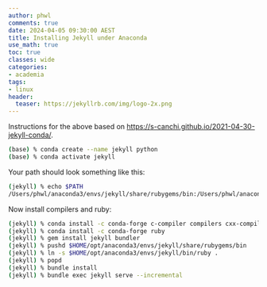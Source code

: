 ```yaml
---
author: phwl
comments: true
date: 2024-04-05 09:30:00 AEST
title: Installing Jekyll under Anaconda
use_math: true
toc: true
classes: wide
categories:
- academia
tags:
- linux
header:
  teaser: https://jekyllrb.com/img/logo-2x.png
---
```


Instructions for the above based on <https://s-canchi.github.io/2021-04-30-jekyll-conda/>.

```bash
(base) % conda create --name jekyll python
(base) % conda activate jekyll
```
Your path should look something like this:
```bash
(jekyll) % echo $PATH
/Users/phwl/anaconda3/envs/jekyll/share/rubygems/bin:/Users/phwl/anaconda3/envs/jekyll/bin:/Users/phwl/anaconda3/condabin:/opt/homebrew/bin:/opt/homebrew/sbin:/usr/local/bin:/System/Cryptexes/App/usr/bin:/usr/bin:/bin:/usr/sbin:/sbin:/var/run/com.apple.security.cryptexd/codex.system/bootstrap/usr/local/bin:/var/run/com.apple.security.cryptexd/codex.system/bootstrap/usr/bin:/var/run/com.apple.security.cryptexd/codex.system/bootstrap/usr/appleinternal/bin:/opt/X11/bin:/Library/Apple/usr/bin:/Library/TeX/texbin
```

Now install compilers and ruby:
```bash
(jekyll) % conda install -c conda-forge c-compiler compilers cxx-compiler
(jekyll) % conda install -c conda-forge ruby
(jekyll) % gem install jekyll bundler
(jekyll) % pushd $HOME/opt/anaconda3/envs/jekyll/share/rubygems/bin
(jekyll) % ln -s $HOME/opt/anaconda3/envs/jekyll/bin/ruby .
(jekyll) % popd
(jekyll) % bundle install
(jekyll) % bundle exec jekyll serve --incremental
```

